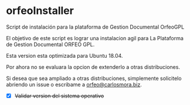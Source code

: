 # orfeoInstaller

Script de instalación para la plataforma de Gestion Documental OrfeoGPL

El objetivo de este script es lograr una instalacion agil para La Plataforma
de Gestion Documental ORFEO GPL.

Esta version esta optimizada para Ubuntu 18.04.

Por ahora no se evaluara la opcion de extenderlo a otras distribuciones.

Si desea que sea ampliado a otras distribuciones, simplemente solicitelo abriendo un issue o escribame a orfeo@carlosmora.biz.

- [x] ~~Validar version del sistema operativo~~
